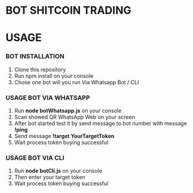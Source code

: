 # BOT SHITCOIN TRADING

<h1>USAGE</h1>
<h3>BOT INSTALLATION </h3>
<ol>
  <li>Clone this repository</li>
  <li>Run npm install on your console</li>
  <li>Chose one bot will you run Via Whatsapp Bot / CLI</li>
</ol>
<h3>USAGE BOT VIA WHATSAPP</h3>
<ol>
  <li>Run <b>node botWhatsapp.js</b> on your console</li>
  <li>Scan showed QR WhatsApp Web on your screen</li>
  <li>After bot started test it by send message to bot number with message <b>!ping</b></li>
  <li>Send message <b>!target YourTargetToken</b></li>
  <li>Wait process token buying successful</li>
</ol>

<h3>USAGE BOT VIA CLI</h3>
<ol>
  <li>Run <b>node botCli.js</b> on your console</li>
  <li>Then enter your target token</li>
  <li>Wait process token buying successful</li>
</ol>
